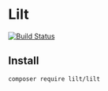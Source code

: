 # Lilt
[![Build Status](https://travis-ci.org/lilt-php/lilt.svg?branch=master)](https://travis-ci.org/lilt-php/lilt)
## Install
```sh
composer require lilt/lilt
```